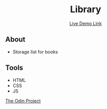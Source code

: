 <h1 align="center">Library</h1>
<p align="center"><a href="https://d0wnsider.github.io/library">Live Demo Link</a></p>

## About
* Storage list for books

## Tools
* HTML
* CSS
* JS

<p><a href="https://www.theodinproject.com/lessons/node-path-javascript-library">The Odin Project</a></p>
